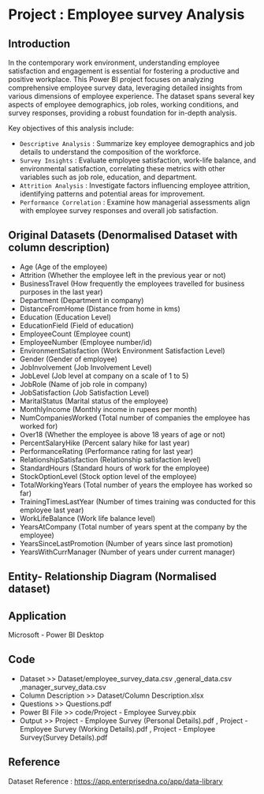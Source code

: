 # Project : Employee survey Analysis


## Introduction
In the contemporary work environment, understanding employee satisfaction and engagement is essential for fostering a productive and positive workplace. This Power BI project focuses on analyzing comprehensive employee survey data, leveraging detailed insights from various dimensions of employee experience. The dataset spans several key aspects of employee demographics, job roles, working conditions, and survey responses, providing a robust foundation for in-depth analysis.

Key objectives of this analysis include:

* `Descriptive Analysis` : Summarize key employee demographics and job details to understand the composition of the workforce.
* `Survey Insights` : Evaluate employee satisfaction, work-life balance, and environmental satisfaction, correlating these metrics with other variables such as job role, education, and department.
* `Attrition Analysis` : Investigate factors influencing employee attrition, identifying patterns and potential areas for improvement.
* `Performance Correlation` : Examine how managerial assessments align with employee survey responses and overall job satisfaction.

## Original Datasets (Denormalised Dataset with column description)
* Age (Age of the employee)
* Attrition (Whether the employee left in the previous year or not)
* BusinessTravel (How frequently the employees travelled for business purposes in the last year)
* Department (Department in company)
* DistanceFromHome (Distance from home in kms)
* Education (Education Level)
* EducationField (Field of education)
* EmployeeCount (Employee count)
* EmployeeNumber (Employee number/id)
* EnvironmentSatisfaction (Work Environment Satisfaction Level)
* Gender (Gender of employee)
* JobInvolvement (Job Involvement Level)
* JobLevel (Job level at company on a scale of 1 to 5)
* JobRole (Name of job role in company)
* JobSatisfaction (Job Satisfaction Level)
* MaritalStatus (Marital status of the employee)
* MonthlyIncome (Monthly income in rupees per month)
* NumCompaniesWorked (Total number of companies the employee has worked for)
* Over18 (Whether the employee is above 18 years of age or not)
* PercentSalaryHike (Percent salary hike for last year)
* PerformanceRating (Performance rating for last year)
* RelationshipSatisfaction (Relationship satisfaction level)
* StandardHours (Standard hours of work for the employee)
* StockOptionLevel (Stock option level of the employee)
* TotalWorkingYears (Total number of years the employee has worked so far)
* TrainingTimesLastYear (Number of times training was conducted for this employee last year)
* WorkLifeBalance (Work life balance level)
* YearsAtCompany (Total number of years spent at the company by the employee)
* YearsSinceLastPromotion (Number of years since last promotion)
* YearsWithCurrManager (Number of years under current manager)


## Entity- Relationship Diagram (Normalised dataset)


## Application
Microsoft - Power BI Desktop


## Code
- Dataset >> Dataset/employee_survey_data.csv ,general_data.csv ,manager_survey_data.csv
- Column Description >> Dataset/Column Description.xlsx
- Questions >> Questions.pdf
- Power BI File >> code/Project - Employee Survey.pbix
- Output >> Project - Employee Survey (Personal Details).pdf , Project - Employee Survey (Working Details).pdf , Project - Employee Survey(Survey Details).pdf


## Reference
Dataset Reference : https://app.enterprisedna.co/app/data-library